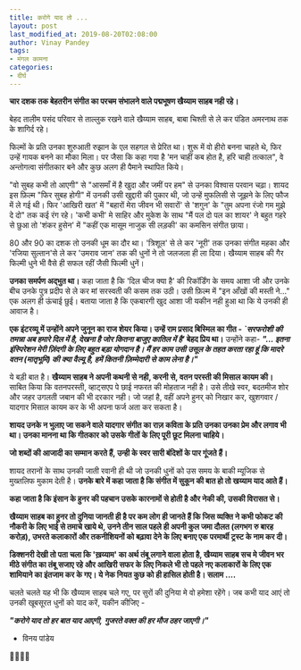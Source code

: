 ```yaml
---
title: करोगे याद तो ...
layout: post
last_modified_at: 2019-08-20T02:08:00
author: Vinay Pandey
tags:
- मंगल कामना
categories:
- दीर्घ
---
```

**चार दशक तक बेहतरीन संगीत का परचम संभालने वाले पद्मभूषण खैय्याम साहब नही रहे।**

बेहद तालीम पसंद परिवार से ताल्लुक रखने वाले खैय्याम साहब,  बाबा चिश्ती से ले कर पंडित अमरनाथ तक के शागिर्द रहे। 

फिल्मों के प्रति उनका शुरुआती रुझान के एल सहगल से प्रेरित था। शुरू में वो हीरो बनना चाहते थे,  फिर उन्हें गायक बनने का मौका मिला। पर जैसा कि कहा गया है 'मन चाहीं कब होत है, हरि चाही तत्काल", वे अन्तोगत्वा संगीतकार बने और कुछ अलग ही पैमाने स्थापित किये।  

"वो सुबह कभी तो आएगी" से "आसमाँ में है खुदा और जमीं पर हम" से उनका विश्वास परवान चढ़ा।  शायद इस फ़िल्म "फिर सुबह होगी" में उनकी उसी खुद्दारी की पुकार थी, जो उन्हें मुफलिसी से जूझने के लिए फौज में ले गई थी। फिर 'आखिरी खत' में  "बहारों मेरा जीवन भी सवारों' से 'शगुन' के "तुम अपना रंजो गम मुझे दे दो" तक कई रंग रहे। 'कभी कभी'  मे साहिर और मुकेश के साथ "मैं पल दो पल का शायर' ने बहुत गहरे से छुआ तो 'शंकर हुसेन' में "कहीं एक मासूम नाजुक सी लड़की' का कमसिन संगीत छाया। 

80 और 90 का दशक तो उनकी धूम का दौर था। 'त्रिशूल' से ले कर 'नूरी' तक उनका संगीत महका और 'रजिया सुल्तान'से ले कर 'उमराव जान' तक की धुनों ने तो जलजला ही ला दिया। खैय्याम साहब की गैर फिल्मी धुने भी वैसे ही सफल रहीं जैसी फिल्मी धुनें। 

**उनका समर्पण अद्भुत था।** कहा जाता है कि 'दिल चीज क्या है' की रिकॉर्डिंग के समय आशा जी और उनके बीच उनके पुत्र प्रदीप से ले कर मां सरस्वती की कसम तक उठी। उसी फ़िल्म  में "इन आँखों की मस्ती ने..."  एक अलग ही ऊंचाई छुई। बताया जाता है कि एकबारगी खुद आशा जी यकीन नही हुआ था कि ये उनकी ही आवाज है। 

**एक इंटरव्यू में उन्होंने अपने जुनून का राज शेयर किया। उन्हें राम प्रसाद बिस्मिल का गीत - *`सरफरोशी की तमन्ना अब हमारे दिल में है, देखना है जोर कितना बाजुए कातिल में है'*  बेहद प्रिय था।**
 उन्होंने कहा- 
 ***"... इतना इंस्पिरेशन मेरी ज़िंदगी के लिए बहुत बड़ा योगदान है। मैं हर काम उसी उसूल के तहत करता रहा हूं कि मादरे वतन (मातृभूमि) की क्या वैल्यू है, हमें कितनी ज़िम्मेदारी से काम लेना है।"***

ये बड़ी बात है। **खैय्याम साहब ने अपनी कथनी से नही, करनी से, वतन परस्ती की मिसाल कायम की।** साबित किया कि वतनपरस्ती, व्हाट्सएप पे छाई नफरत की मोहताज नही है। उसे तीखे स्वर, बदतमीज शोर और जहर उगलती जबान की भी दरकार नही। जो जहां है, वहीं अपने हुनर् को निखार कर, खुशगवार / यादगार मिसाल कायम कर के भी अपना फर्ज अता कर सकता है।

**शायद उनके न भुलाए जा सकने वाले यादगार संगीत का राज़ कविता के प्रति उनका उनका प्रेम और लगाव भी था। उनका मानना था कि गीतकार को उसके गीतों के लिए पूरी छूट मिलना चाहिये।**

**जो शब्दों की आजादी का सम्मान करते हैं, उन्ही के स्वर सारी बंदिशों के पार गूंजते हैं।** 

शायद तरानों के साथ उनकी जाती रवानी ही थी जो उनकी धुनों को उस समय के बाकी म्यूजिक से मुख्तलिफ मुकाम देती है। **उनके बारे में कहा जाता है कि संगीत में सुकून की बात हो तो खय्याम याद आते हैं।**
 
**कहा जाता है कि इंसान के हुनर की पहचान उसके कारनामों से होती है और नेकी की, उसकी विरासत से।**

 **खैय्याम साहब का हुनर तो दुनिया जानती ही है पर कम लोग ही जानते हैं कि जिस व्यक्ति ने कभी फोकट की नौकरी के लिए भाई से तमाचे खाये थे, उनने तीन साल पहले ही अपनी कुल जमा दौलत (लगभग रु बारह करोड़), उभरते कलाकारों और तकनीशियनों को बढ़ावा देने के लिए बनाए एक  परमार्थी ट्रस्ट के नाम कर दी।**

 **डिक्शनरी देखी तो पता चला कि 'ख़य्याम' का अर्थ तंबू लगाने वाला होता है, खैय्याम साहब सच मे जीवन भर मीठे संगीत का तंबू सजाए रहे और आखिरी सफर के लिए निकले भी तो पहले नए कलाकारों के लिए एक शामियाने का इंतजाम कर के गए। ये नेक नियत कुछ को ही हासिल होती है। सलाम ....**

चलते चलते यह भी कि खैय्याम साहब चले गए, पर सुरों की दुनिया मे वो हमेशा रहेंगे। जब कभी याद आएं तो उनकी खूबसूरत धुनों को याद करें, यकीन कीजिए  -

***"करोगे याद तो हर बात याद आएगी,***
***गुजरते वक्त की हर मौज ठहर जाएगी।"***

- विनय पांडेय

🙏🌷🌷🙏


